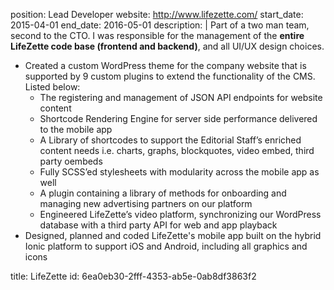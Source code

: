 position: Lead Developer
website: http://www.lifezette.com/
start_date: 2015-04-01
end_date: 2016-05-01
description: |
  Part of a two man team, second to the CTO. I was responsible for the management of the **entire LifeZette code base (frontend and backend)**, and all UI/UX design choices.

  - Created a custom WordPress theme for the company website that is supported by 9 custom plugins to extend the functionality of the CMS. Listed below:
      - The registering and management of JSON API endpoints for website content
      - Shortcode Rendering Engine for server side performance delivered to the mobile app
      - A Library of shortcodes to support the Editorial Staff’s enriched content needs i.e. charts, graphs, blockquotes, video embed, third party oembeds
      - Fully SCSS’ed stylesheets with modularity across the mobile app as well
      - A plugin containing a library of methods for onboarding and managing new advertising partners on our platform
      - Engineered LifeZette’s video platform, synchronizing our WordPress database with a third party API for web and app playback
  - Designed, planned and coded LifeZette's mobile app built on the hybrid Ionic platform to support iOS and Android, including all graphics and icons

title: LifeZette
id: 6ea0eb30-2fff-4353-ab5e-0ab8df3863f2
